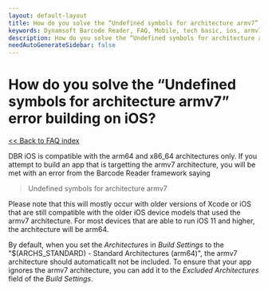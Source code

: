 ```yaml
---
layout: default-layout
title: How do you solve the “Undefined symbols for architecture armv7” error building on iOS?
keywords: Dynamsoft Barcode Reader, FAQ, Mobile, tech basic, ios, armv7, undefined symbols
description: How do you solve the “Undefined symbols for architecture armv7” error building on iOS?
needAutoGenerateSidebar: false
---
```


# How do you solve the “Undefined symbols for architecture armv7” error building on iOS?

[<< Back to FAQ index](index.md)

DBR iOS is compatible with the arm64 and x86_64 architectures only. If you attempt to build an app that is targetting the armv7 architecture, you will be met with an error from the Barcode Reader framework saying

> Undefined symbols for architecture armv7

Please note that this will mostly occur with older versions of Xcode or iOS that are still compatible with the older iOS device models that used the armv7 architecture. For most devices that are able to run iOS 11 and higher, the architecture will be arm64.

By default, when you set the *Architectures* in *Build Settings* to the "$(ARCHS_STANDARD) - Standard Architectures (arm64)", the armv7 architecture should automaticallt not be included. To ensure that your app ignores the armv7 architecture, you can add it to the *Excluded Architectures* field of the *Build Settings*.